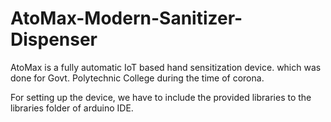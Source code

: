# AtoMax-Modern-Sanitizer-Dispenser

AtoMax is a fully automatic IoT based hand sensitization device. which was done for Govt. Polytechnic College during the time of corona.

For setting up the device, we have to include the provided libraries to the libraries folder of arduino IDE.
